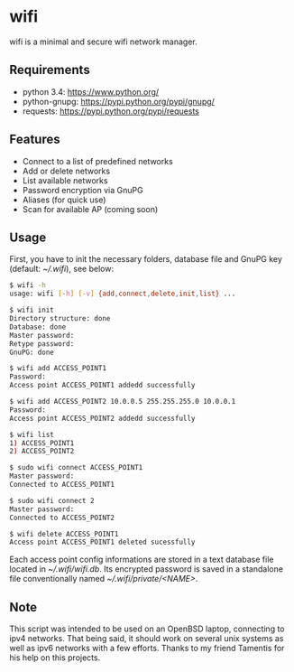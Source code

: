 wifi
====
wifi is a minimal and secure wifi network manager.

## Requirements
 * python 3.4: https://www.python.org/
 * python-gnupg: https://pypi.python.org/pypi/gnupg/
 * requests: https://pypi.python.org/pypi/requests

## Features
* Connect to a list of predefined networks
* Add or delete networks
* List available networks
* Password encryption via GnuPG
* Aliases (for quick use)
* Scan for available AP (coming soon)

## Usage
First, you have to init the necessary folders, database file and GnuPG key (default: _~/.wifi_), see below:
```sh
$ wifi -h
usage: wifi [-h] [-v] {add,connect,delete,init,list} ...

$ wifi init
Directory structure: done
Database: done
Master password:
Retype password:
GnuPG: done

$ wifi add ACCESS_POINT1
Password:
Access point ACCESS_POINT1 addedd successfully

$ wifi add ACCESS_POINT2 10.0.0.5 255.255.255.0 10.0.0.1
Password:
Access point ACCESS_POINT2 addedd successfully

$ wifi list
1) ACCESS_POINT1
2) ACCESS_POINT2

$ sudo wifi connect ACCESS_POINT1
Master password:
Connected to ACCESS_POINT1

$ sudo wifi connect 2
Master password:
Connected to ACCESS_POINT2

$ wifi delete ACCESS_POINT1
Access point ACCESS_POINT1 deleted sucessfully
```
Each access point config informations are stored in a text database file located
in _~/.wifi/wifi.db_. Its encrypted password is saved in a standalone file conventionally 
named _~/.wifi/private/\<NAME\>_.

## Note
This script was intended to be used on an OpenBSD laptop, connecting
to ipv4 networks. That being said, it should work on several unix systems
as well as ipv6 networks with a few efforts. Thanks to my friend Tamentis
for his help on this projects.
